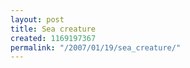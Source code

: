 ```yaml
---
layout: post
title: Sea creature
created: 1169197367
permalink: "/2007/01/19/sea_creature/"
---
```



